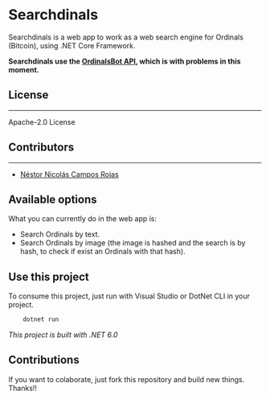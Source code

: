 # Searchdinals

Searchdinals is a web app to work as a web search engine for Ordinals (Bitcoin), using .NET Core Framework.

**Searchdinals use the [OrdinalsBot API](https://docs.ordinalsbot.com/), which is with problems in this moment.**

## License
----
Apache-2.0 License

## Contributors
----

- [Néstor Nicolás Campos Rojas](https://www.linkedin.com/in/nescampos/)

## Available options

What you can currently do in the web app is:
- Search Ordinals by text.
- Search Ordinals by image (the image is hashed and the search is by hash, to check if exist an Ordinals with that hash).

## Use this project

To consume this project, just run with Visual Studio or DotNet CLI in your project.

```sh
    dotnet run
```

*This project is built with .NET 6.0*

## Contributions

If you want to colaborate, just fork this repository and build new things. Thanks!!
